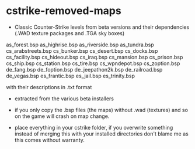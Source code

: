 # cstrike-removed-maps

- Classic Counter-Strike levels from beta versions and their dependencies (.WAD texture packages and .TGA sky boxes)

as_forest.bsp
as_highrise.bsp
as_riverside.bsp
as_tundra.bsp
cs_arabstreets.bsp
cs_bunker.bsp
cs_desert.bsp
cs_docks.bsp
cs_facility.bsp
cs_hideout.bsp
cs_iraq.bsp
cs_mansion.bsp
cs_prison.bsp
cs_ship.bsp
cs_station.bsp
cs_tire.bsp
cs_wpndepot.bsp
cs_zoption.bsp
de_fang.bsp
de_foption.bsp
de_jeepathon2k.bsp
de_railroad.bsp
de_vegas.bsp
es_frantic.bsp
es_jail.bsp
es_trinity.bsp

with their descriptions in .txt format

- extracted from the various beta installers

- if you only copy the .bsp files (the maps) without .wad (textures) and so on the game will crash on map change.

- place everything in your cstrike folder, if you overwrite something instead of merging this with your installed directories don't blame me as this comes without warranty.
